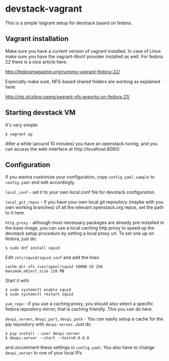 # devstack-vagrant

This is a simple Vagrant setup for devstack based on fedora.

## Vagrant installation

Make sure you have a current version of vagrant installed. In case of Linux make sure you have the vagrant-libvirt provider installed as well. For fedora 22 there is a nice article here:

http://fedoramagazine.org/running-vagrant-fedora-22/

Especially make sure, NFS-based shared folders are working as explained here:

http://nts.strzibny.name/vagrant-nfs-exports-on-fedora-21/

## Starting devstack VM

It's very simple:

```$ vagrant up```

After a while (around 10 minutes) you have an openstack runnig, and you can access the web-interface at http://localhost:8080/

## Configuration

If you wanna customize your configuration, copy `config.yaml.sample` to `config.yaml` end edit accordingly.

`local_conf` - set it to your own local.conf file for devstack configuration.

`local_git_repos` - if you have your own local git repository (maybe with you own working branches) of all the relevant openstack.org repos, set the path to it here.

`http_proxy` - although most necessary packages are already pre-installed in the base image, you can use a local caching http proxy to speed up the devstack setup procedure by setting a local proxy url. To set one up on fedora, just do: 
```
$ sudo dnf install squid
```

Edit `/etc/squid/squid.conf` and add the lines
```
cache_dir ufs /var/spool/squid 10000 16 256
maximum_object_size 128 MB
```

Start it with
```
$ sudo systemctl enable squid
$ sudo systemctl restart squid
```

`yum_repo` - if you use a caching proxy, you should also select a specific fedora repository mirror, that is caching friendly. This you can do here.

`devpi_server`, `devpi_port`, `devpi_path` - You can easily setup a cache for the pip repository with `devpi-server`. Just do 
```
$ pip install --user devpi-server
$ devpi-server --start --host=0.0.0.0
```
and uncomment these settings in `config.yaml`. You also have to change `devpi_server` to one of your local IPs.

